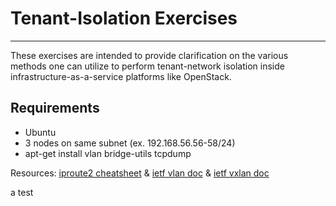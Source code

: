 Tenant-Isolation Exercises
===============================================  
----
These exercises are intended to provide clarification on the various methods one can utilize to perform tenant-network isolation inside infrastructure-as-a-service platforms like OpenStack.

Requirements
--------------  

  - Ubuntu
  - 3 nodes on same subnet (ex. 192.168.56.56-58/24)
  - apt-get install vlan bridge-utils tcpdump

Resources: [iproute2 cheatsheet] & [ietf vlan doc] & [ietf vxlan doc] 

a test

[iproute2 cheatsheet]:http://baturin.org/docs/iproute2/
[ietf vlan doc]:http://tools.ietf.org/html/rfc5517
[ietf vxlan doc]:http://tools.ietf.org/html/draft-mahalingam-dutt-dcops-vxlan-00
